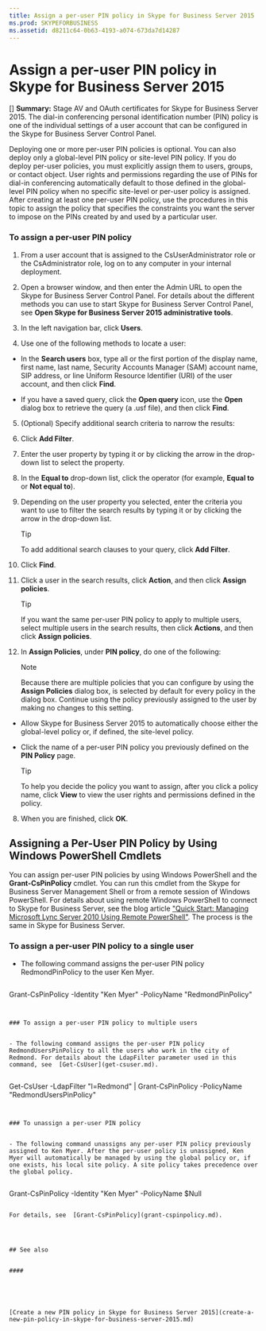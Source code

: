 ```yaml
---
title: Assign a per-user PIN policy in Skype for Business Server 2015
ms.prod: SKYPEFORBUSINESS
ms.assetid: d8211c64-0b63-4193-a074-673da7d14287
---
```



# Assign a per-user PIN policy in Skype for Business Server 2015
[] **Summary:** Stage AV and OAuth certificates for Skype for Business Server 2015.
The dial-in conferencing personal identification number (PIN) policy is one of the individual settings of a user account that can be configured in the Skype for Business Server Control Panel.
  
    
    

Deploying one or more per-user PIN policies is optional. You can also deploy only a global-level PIN policy or site-level PIN policy. If you do deploy per-user policies, you must explicitly assign them to users, groups, or contact object. User rights and permissions regarding the use of PINs for dial-in conferencing automatically default to those defined in the global-level PIN policy when no specific site-level or per-user policy is assigned.
After creating at least one per-user PIN policy, use the procedures in this topic to assign the policy that specifies the constraints you want the server to impose on the PINs created by and used by a particular user.
  
    
    


### To assign a per-user PIN policy


1. From a user account that is assigned to the CsUserAdministrator role or the CsAdministrator role, log on to any computer in your internal deployment.
    
  
2. Open a browser window, and then enter the Admin URL to open the Skype for Business Server Control Panel. For details about the different methods you can use to start Skype for Business Server Control Panel, see **Open Skype for Business Server 2015 administrative tools**.
    
  
3. In the left navigation bar, click **Users**.
    
  
4. Use one of the following methods to locate a user:
    
  - In the **Search users** box, type all or the first portion of the display name, first name, last name, Security Accounts Manager (SAM) account name, SIP address, or line Uniform Resource Identifier (URI) of the user account, and then click **Find**.
    
  
  - If you have a saved query, click the **Open query** icon, use the **Open** dialog box to retrieve the query (a .usf file), and then click **Find**.
    
  
5. (Optional) Specify additional search criteria to narrow the results:
    
1. Click **Add Filter**.
    
  
2. Enter the user property by typing it or by clicking the arrow in the drop-down list to select the property.
    
  
3. In the **Equal to** drop-down list, click the operator (for example, **Equal to** or **Not equal to**).
    
  
4. Depending on the user property you selected, enter the criteria you want to use to filter the search results by typing it or by clicking the arrow in the drop-down list.
    
    > [!TIP]
      > To add additional search clauses to your query, click **Add Filter**. 
5. Click **Find**.
    
  
6. Click a user in the search results, click **Action**, and then click **Assign policies**.
    
    > [!TIP]
      > If you want the same per-user PIN policy to apply to multiple users, select multiple users in the search results, then click **Actions**, and then click **Assign policies**. 
7. In **Assign Policies**, under **PIN policy**, do one of the following:
    
    > [!NOTE]
      > Because there are multiple policies that you can configure by using the **Assign Policies** dialog box, **<Keep as is>** is selected by default for every policy in the dialog box. Continue using the policy previously assigned to the user by making no changes to this setting.

  - Allow Skype for Business Server 2015 to automatically choose either the global-level policy or, if defined, the site-level policy.
    
  
  - Click the name of a per-user PIN policy you previously defined on the **PIN Policy** page.
    
    > [!TIP]
      > To help you decide the policy you want to assign, after you click a policy name, click **View** to view the user rights and permissions defined in the policy.
8. When you are finished, click **OK**.
    
  

## Assigning a Per-User PIN Policy by Using Windows PowerShell Cmdlets

You can assign per-user PIN policies by using Windows PowerShell and the **Grant-CsPinPolicy** cmdlet. You can run this cmdlet from the Skype for Business Server Management Shell or from a remote session of Windows PowerShell. For details about using remote Windows PowerShell to connect to Skype for Business Server, see the blog article ["Quick Start: Managing Microsoft Lync Server 2010 Using Remote PowerShell"](https://go.microsoft.com/fwlink/p/?linkId=255876). The process is the same in Skype for Business Server.
  
    
    

### To assign a per-user PIN policy to a single user


- The following command assigns the per-user PIN policy RedmondPinPolicy to the user Ken Myer.
    
  ```
  
Grant-CsPinPolicy -Identity "Ken Myer" -PolicyName "RedmondPinPolicy"
  ```


### To assign a per-user PIN policy to multiple users


- The following command assigns the per-user PIN policy RedmondUsersPinPolicy to all the users who work in the city of Redmond. For details about the LdapFilter parameter used in this command, see  [Get-CsUser](get-csuser.md).
    
  ```
  Get-CsUser -LdapFilter "l=Redmond" | Grant-CsPinPolicy -PolicyName "RedmondUsersPinPolicy"

  ```


### To unassign a per-user PIN policy


- The following command unassigns any per-user PIN policy previously assigned to Ken Myer. After the per-user policy is unassigned, Ken Myer will automatically be managed by using the global policy or, if one exists, his local site policy. A site policy takes precedence over the global policy.
    
  ```
  
Grant-CsPinPolicy -Identity "Ken Myer" -PolicyName $Null
  ```

For details, see  [Grant-CsPinPolicy](grant-cspinpolicy.md).
  
    
    

## See also


#### 


  
    
    
 [Create a new PIN policy in Skype for Business Server 2015](create-a-new-pin-policy-in-skype-for-business-server-2015.md)
